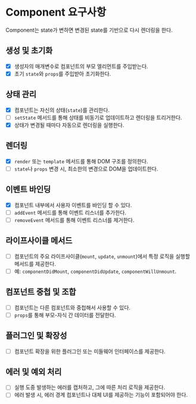 # Component 요구사항

Component는 state가 변하면 변경된 state를 기반으로 다시 렌더링을 한다.

## 생성 및 초기화

- [x] 생성자의 매개변수로 컴포넌트의 부모 엘리먼트를 주입받는다.
- [x] 초기 `state`와 `props`를 주입받아 초기화한다.

## 상태 관리

- [x] 컴포넌트는 자신의 상태(`state`)를 관리한다.
- [ ] `setState` 메서드를 통해 상태를 비동기로 업데이트하고 렌더링을 트리거한다.
- [x] 상태가 변경될 때마다 자동으로 렌더링을 실행한다.

## 렌더링

- [x] `render` 또는 `template` 메서드를 통해 DOM 구조를 정의한다.
- [ ] `state`나 `props` 변경 시, 최소한의 변경으로 DOM을 업데이트한다.

## 이벤트 바인딩

- [x] 컴포넌트 내부에서 사용자 이벤트를 바인딩 할 수 있다.
- [ ] `addEvent` 메서드를 통해 이벤트 리스너를 추가한다.
- [ ] `removeEvent` 메서드를 통해 이벤트 리스너를 제거한다.

## 라이프사이클 메서드

- [ ] 컴포넌트의 주요 라이프사이클(`mount`, `update`, `unmount`)에서 특정 로직을 실행할 메서드를 제공한다.
- [ ] 예: `componentDidMount`, `componentDidUpdate`, `componentWillUnmount`.

## 컴포넌트 중첩 및 조합

- [ ] 컴포넌트는 다른 컴포넌트와 중첩해서 사용할 수 있다.
- [ ] `props`를 통해 부모-자식 간 데이터를 전달한다.

## 플러그인 및 확장성

- [ ] 컴포넌트 확장을 위한 플러그인 또는 미들웨어 인터페이스를 제공한다.

## 에러 및 예외 처리

- [ ] 실행 도중 발생하는 에러를 캡처하고, 그에 따른 처리 로직을 제공한다.
- [ ] 에러 발생 시, 에러 경계 컴포넌트나 대체 UI를 제공하는 기능이 포함되어야 한다.
